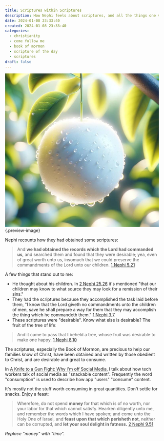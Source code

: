 ```yaml
---
title: Scriptures within Scriptures
description: How Nephi feels about scriptures, and all the things one verse can yield.
date: 2024-01-08 23:33:40
created: 2024-01-08 23:33:40
categories:
  - christianity
  - come follow me
  - book of mormon
  - scripture of the day
  - scriptures
draft: false
---
```

![The Scriptures are precious and worth our time](../img/dalle-white-fruit-delicious-zoom-in.jpeg){.preview-image}

Nephi recounts how they had obtained some scriptures:

> And **we had obtained the records which the Lord had commanded us**, and searched them and found that they were desirable; yea, even of great worth unto us, insomuch that we could preserve the commandments of the Lord unto our children.
> [1 Nephi 5.21](../scriptures/1-nephi-5.21)

A few things that stand out to me:

- He thought about his children. In [2 Nephi 25.26](../scriptures/2-nephi-25.26) it's mentioned "that our children may know to what source they may look for a remission of their sins."
- They had the scriptures because they accomplished the task laid before them, "I know that the Lord giveth no commandments unto the children of men, save he shall prepare a way for them that they may accomplish the thing which he commandeth them." [1 Nephi 3.7](../scriptures/1-nephi-3.7.md) 
- These scriptures were "desirable". Know what else is desirable? The fruit of the tree of life:

> And it came to pass that I beheld a tree, whose fruit was desirable to make one happy.
> [1 Nephi 8.10](../scriptures/1-nephi-8.10)

The scriptures, especially the Book of Mormon, are precious to help our families know of Christ, have been obtained and written by those obedient to Christ, and are desirable and great to consume. 

In [A Knife to a Gun Fight: Why I'm off Social Media](../tech/a-knife-to-a-gun-fight.md), I talk about how tech workers talk of social media as "snackable content". Frequently the word "consumption" is used to describe how app "users" "consume" content. 

It's mostly not the stuff worth consuming in great quantities. Don't settle for snacks. Enjoy a feast:

> Wherefore, do not spend **money** for that which is of no worth, nor your labor for that which cannot satisfy. Hearken diligently unto me, and remember the words which I have spoken; and come unto the Holy One of Israel, and **feast upon that which perisheth not**, neither can be corrupted, and **let your soul delight in fatness.**
> [2 Nephi 9.51](../scriptures/2-nephi-9.51)

*Replace "money" with "time".*
